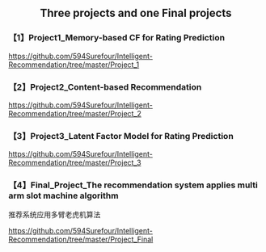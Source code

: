 ## <Center>Three projects and one Final projects

### 【1】Project1_**Memory-based CF for Rating Prediction**

https://github.com/594Surefour/Intelligent-Recommendation/tree/master/Project_1

### 【2】Project2_**Content-based Recommendation**

https://github.com/594Surefour/Intelligent-Recommendation/tree/master/Project_2

### 【3】Project3_**Latent Factor Model for Rating Prediction**

https://github.com/594Surefour/Intelligent-Recommendation/tree/master/Project_3

### 【4】Final_Project_The recommendation system applies multi arm slot machine algorithm

推荐系统应用多臂老虎机算法

https://github.com/594Surefour/Intelligent-Recommendation/tree/master/Project_Final